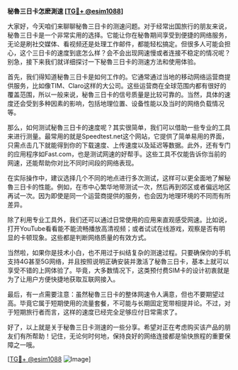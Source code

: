 **秘魯三日卡怎麽測速 [[TG💪+ @esim1088](https://t.me/s/esim1088)]**

大家好，今天咱们来聊聊秘魯三日卡的测速问题。对于经常出国旅行的朋友来说，秘魯三日卡是一个非常实用的选择。它能让你在秘魯期间享受到便捷的网络服务，无论是刷社交媒体、看视频还是处理工作邮件，都能轻松搞定。但很多人可能会担心，这个三日卡的速度到底怎么样？会不会出现网速慢或者连接不稳定的情况呢？别急，接下来我们就详细探讨一下秘魯三日卡的测速方法和使用体验。

首先，我们得知道秘魯三日卡是如何工作的。它通常通过当地的移动网络运营商提供服务，比如像TIM、Claro这样的大公司。这些运营商在全球范围内都有很好的覆盖范围，所以一般来说，秘魯三日卡的信号质量是比较可靠的。当然，具体的速度还会受到多种因素的影响，包括地理位置、设备性能以及当时的网络负载情况等。

那么，如何测试秘魯三日卡的速度呢？其实很简单，我们可以借助一些专业的工具来进行测量。最常用的就是Speedtest.net这个网站，它提供了简单易用的界面，只需点击几下就能得到你的下载速度、上传速度以及延迟等数据。此外，还有专门的应用程序如Fast.com，也是测试网速的好帮手。这些工具不仅能告诉你当前的网速，还能帮助你对比不同时间段的网络表现。

在实际操作中，建议选择几个不同的地点进行多次测试，这样可以更全面地了解秘魯三日卡的性能。例如，在市中心繁华地带测试一次，然后再到郊区或者偏远地区再试一次。因为即使是同一个运营商提供的服务，也会因为地理环境的不同而有所差异。

除了利用专业工具外，我们还可以通过日常使用的应用来直观感受网速。比如说，打开YouTube看看能不能流畅播放高清视频；或者试试在线游戏，观察是否有明显的卡顿现象。这些都是判断网络质量的有效方式。

当然啦，如果你是技术小白，也不用过于纠结复杂的测速过程。只要确保你的手机支持4G甚至5G网络，并且按照说明正确安装并激活了秘魯三日卡，基本上就可以享受不错的上网体验了。毕竟，大多数情况下，这类预付费SIM卡的设计初衷就是为了让用户方便快捷地获取互联网接入。

最后，有一点需要注意：虽然秘魯三日卡的整体网速令人满意，但也不要期望过高。毕竟它属于短期使用的流量套餐，不可能与长期固定宽带相提并论。不过，对于短期旅行者而言，这样的速度已经完全足够应付日常需求了。

好了，以上就是关于秘魯三日卡测速的一些分享。希望对正在考虑购买该产品的朋友们有所帮助！记住，无论何时何地，保持良好的网络连接都是愉快旅程的重要保障之一哦。

[[TG💪+ @esim1088](https://t.me/s/esim1088) ![Image](https://i.postimg.cc/4NQfJmqS/Snipaste-2025-05-13-00-14-12.png)]